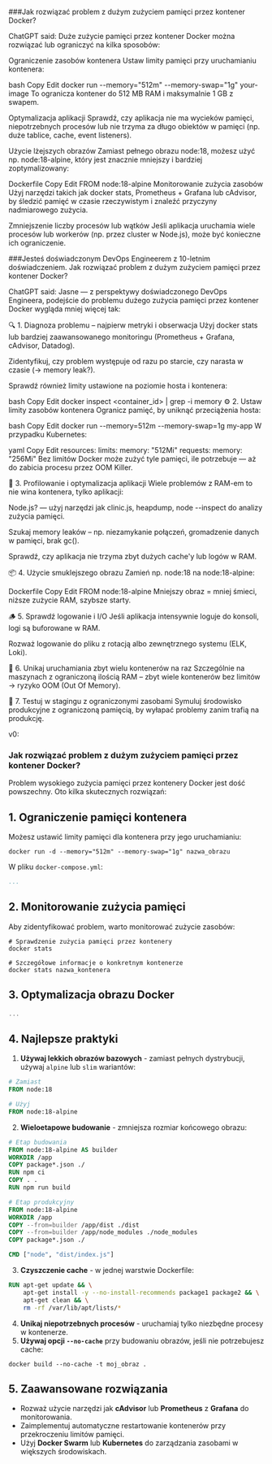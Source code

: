 ###Jak rozwiązać problem z dużym zużyciem pamięci przez kontener Docker?


ChatGPT said:
Duże zużycie pamięci przez kontener Docker można rozwiązać lub ograniczyć na kilka sposobów:

Ograniczenie zasobów kontenera
Ustaw limity pamięci przy uruchamianiu kontenera:

bash
Copy
Edit
docker run --memory="512m" --memory-swap="1g" your-image
To ogranicza kontener do 512 MB RAM i maksymalnie 1 GB z swapem.

Optymalizacja aplikacji
Sprawdź, czy aplikacja nie ma wycieków pamięci, niepotrzebnych procesów lub nie trzyma za długo obiektów w pamięci (np. duże tablice, cache, event listeners).

Użycie lżejszych obrazów
Zamiast pełnego obrazu node:18, możesz użyć np. node:18-alpine, który jest znacznie mniejszy i bardziej zoptymalizowany:

Dockerfile
Copy
Edit
FROM node:18-alpine
Monitorowanie zużycia zasobów
Użyj narzędzi takich jak docker stats, Prometheus + Grafana lub cAdvisor, by śledzić pamięć w czasie rzeczywistym i znaleźć przyczyny nadmiarowego zużycia.

Zmniejszenie liczby procesów lub wątków
Jeśli aplikacja uruchamia wiele procesów lub workerów (np. przez cluster w Node.js), może być konieczne ich ograniczenie.

###Jesteś doświadczonym DevOps Engineerem z 10-letnim doświadczeniem. Jak rozwiązać problem z dużym zużyciem pamięci przez kontener Docker?


ChatGPT said:
Jasne — z perspektywy doświadczonego DevOps Engineera, podejście do problemu dużego zużycia pamięci przez kontener Docker wygląda mniej więcej tak:

🔍 1. Diagnoza problemu – najpierw metryki i obserwacja
Użyj docker stats lub bardziej zaawansowanego monitoringu (Prometheus + Grafana, cAdvisor, Datadog).

Zidentyfikuj, czy problem występuje od razu po starcie, czy narasta w czasie (→ memory leak?).

Sprawdź również limity ustawione na poziomie hosta i kontenera:

bash
Copy
Edit
docker inspect <container_id> | grep -i memory
⚙️ 2. Ustaw limity zasobów kontenera
Ogranicz pamięć, by uniknąć przeciążenia hosta:

bash
Copy
Edit
docker run --memory=512m --memory-swap=1g my-app
W przypadku Kubernetes:

yaml
Copy
Edit
resources:
  limits:
    memory: "512Mi"
  requests:
    memory: "256Mi"
Bez limitów Docker może zużyć tyle pamięci, ile potrzebuje — aż do zabicia procesu przez OOM Killer.

🧼 3. Profilowanie i optymalizacja aplikacji
Wiele problemów z RAM-em to nie wina kontenera, tylko aplikacji:

Node.js? — użyj narzędzi jak clinic.js, heapdump, node --inspect do analizy zużycia pamięci.

Szukaj memory leaków – np. niezamykanie połączeń, gromadzenie danych w pamięci, brak gc().

Sprawdź, czy aplikacja nie trzyma zbyt dużych cache'y lub logów w RAM.

📦 4. Użycie smuklejszego obrazu
Zamień np. node:18 na node:18-alpine:

Dockerfile
Copy
Edit
FROM node:18-alpine
Mniejszy obraz = mniej śmieci, niższe zużycie RAM, szybsze starty.

🪵 5. Sprawdź logowanie i I/O
Jeśli aplikacja intensywnie loguje do konsoli, logi są buforowane w RAM.


Rozważ logowanie do pliku z rotacją albo zewnętrznego systemu (ELK, Loki).

🛑 6. Unikaj uruchamiania zbyt wielu kontenerów na raz
Szczególnie na maszynach z ograniczoną ilością RAM – zbyt wiele kontenerów bez limitów → ryzyko OOM (Out Of Memory).

🧪 7. Testuj w stagingu z ograniczonymi zasobami
Symuluj środowisko produkcyjne z ograniczoną pamięcią, by wyłapać problemy zanim trafią na produkcję.

v0:
### Jak rozwiązać problem z dużym zużyciem pamięci przez kontener Docker?

Problem wysokiego zużycia pamięci przez kontenery Docker jest dość powszechny. Oto kilka skutecznych rozwiązań:

## 1. Ograniczenie pamięci kontenera

Możesz ustawić limity pamięci dla kontenera przy jego uruchamianiu:

```shellscript
docker run -d --memory="512m" --memory-swap="1g" nazwa_obrazu
```

W pliku `docker-compose.yml`:

```yaml
...
```

## 2. Monitorowanie zużycia pamięci

Aby zidentyfikować problem, warto monitorować zużycie zasobów:

```shellscript
# Sprawdzenie zużycia pamięci przez kontenery
docker stats

# Szczegółowe informacje o konkretnym kontenerze
docker stats nazwa_kontenera
```

## 3. Optymalizacja obrazu Docker

```javascript project="Docker Memory Optimization" file="memory-check.js"
...
```

## 4. Najlepsze praktyki

1. **Używaj lekkich obrazów bazowych** - zamiast pełnych dystrybucji, używaj `alpine` lub `slim` wariantów:

```dockerfile
# Zamiast
FROM node:18

# Użyj
FROM node:18-alpine
```


2. **Wieloetapowe budowanie** - zmniejsza rozmiar końcowego obrazu:

```dockerfile
# Etap budowania
FROM node:18-alpine AS builder
WORKDIR /app
COPY package*.json ./
RUN npm ci
COPY . .
RUN npm run build

# Etap produkcyjny
FROM node:18-alpine
WORKDIR /app
COPY --from=builder /app/dist ./dist
COPY --from=builder /app/node_modules ./node_modules
COPY package*.json ./

CMD ["node", "dist/index.js"]
```


3. **Czyszczenie cache** - w jednej warstwie Dockerfile:

```dockerfile
RUN apt-get update && \
    apt-get install -y --no-install-recommends package1 package2 && \
    apt-get clean && \
    rm -rf /var/lib/apt/lists/*
```


4. **Unikaj niepotrzebnych procesów** - uruchamiaj tylko niezbędne procesy w kontenerze.
5. **Używaj opcji `--no-cache`** przy budowaniu obrazów, jeśli nie potrzebujesz cache:

```shellscript
docker build --no-cache -t moj_obraz .
```




## 5. Zaawansowane rozwiązania

- Rozważ użycie narzędzi jak **cAdvisor** lub **Prometheus** z **Grafana** do monitorowania.
- Zaimplementuj automatyczne restartowanie kontenerów przy przekroczeniu limitów pamięci.
- Użyj **Docker Swarm** lub **Kubernetes** do zarządzania zasobami w większych środowiskach.
